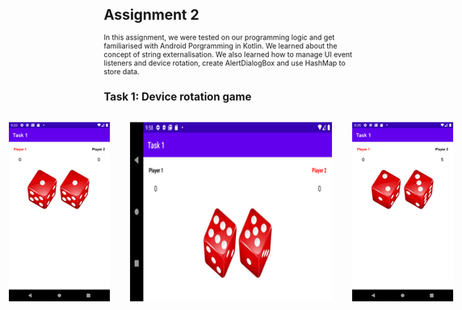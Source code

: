 # Assignment 2

In this assignment, we were tested on our programming logic and get familiarised with Android Porgramming in Kotlin. We learned about the concept of string externalisation. We also learned how to manage UI event listeners and device rotation, create AlertDialogBox and use HashMap to store data.

## Task 1: Device rotation game

<div style="display: flex; justify-content: center;">
    <img src="image.png" width="200" height="auto" style="margin: 10px; padding: 10px;">
    <img src="image-1.png" width="400" height="auto" style="margin: 10px; padding: 10px;">
    <img src="image-2.png" width="200" height="auto" style="margin: 10px; padding: 10px;">
</div>